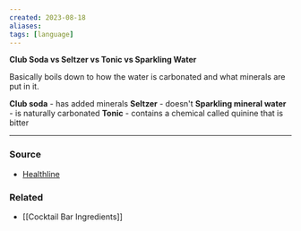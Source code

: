 ```yaml
---
created: 2023-08-18
aliases: 
tags: [language]
---
```

**Club Soda vs Seltzer vs Tonic vs Sparkling Water**

Basically boils down to how the water is carbonated and what minerals are put in it. 

**Club soda** - has added minerals
**Seltzer** - doesn't 
**Sparkling mineral water** - is naturally carbonated
**Tonic** - contains a chemical called quinine that is bitter

****
### Source
- [Healthline](https://www.healthline.com/nutrition/club-soda-vs-seltzer#similarities)

### Related
- [[Cocktail Bar Ingredients]]
 